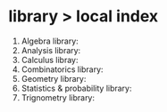 library > local index
=====================
1. Algebra library:
2. Analysis library:
3. Calculus libray:
4. Combinatorics library:
5. Geometry library: 
6. Statistics & probability library:
7. Trignometry library:

